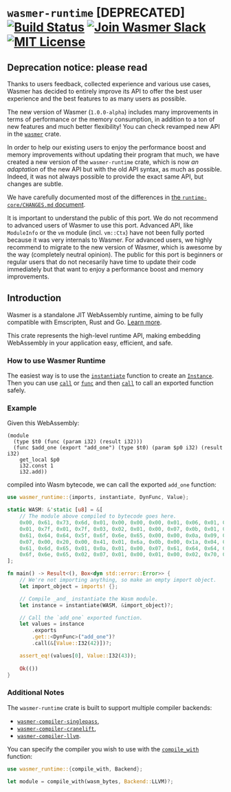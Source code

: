 # `wasmer-runtime` [DEPRECATED] [![Build Status](https://github.com/wasmerio/wasmer/workflows/build/badge.svg?style=flat-square)](https://github.com/wasmerio/wasmer/actions?query=workflow%3Abuild) [![Join Wasmer Slack](https://img.shields.io/static/v1?label=Slack&message=join%20chat&color=brighgreen&style=flat-square)](https://slack.wasmer.io) [![MIT License](https://img.shields.io/github/license/wasmerio/wasmer.svg?style=flat-square)](https://github.com/wasmerio/wasmer/blob/master/LICENSE)

## Deprecation notice: please read

Thanks to users feedback, collected experience and various use cases,
Wasmer has decided to entirely improve its API to offer the best user
experience and the best features to as many users as possible.

The new version of Wasmer (`1.0.0-alpha`) includes many improvements
in terms of performance or the memory consumption, in addition to a ton
of new features and much better flexibility!
You can check revamped new API in the [`wasmer`] crate.

In order to help our existing users to enjoy the performance boost and
memory improvements without updating their program that much, we have
created a new version of the `wasmer-runtime` crate, which is now
*an adaptation* of the new API but with the old API syntax, as much as
possible. Indeed, it was not always possible to provide the exact same
API, but changes are subtle.

We have carefully documented most of the differences in [the
`runtime-core/CHANGES.md` document][changes].

It is important to understand the public of this port. We do not
recommend to advanced users of Wasmer to use this port. Advanced API,
like `ModuleInfo` or the `vm` module (incl. `vm::Ctx`) have not been
fully ported because it was very internals to Wasmer. For advanced
users, we highly recommend to migrate to the new version of Wasmer,
which is awesome by the way (completely neutral opinion). The public
for this port is beginners or regular users that do not necesarily
have time to update their code immediately but that want to enjoy a
performance boost and memory improvements.

[`wasmer`]: https://crates.io/crates/wasmer/
[changes]: ../runtime-core/CHANGES.md

## Introduction

Wasmer is a standalone JIT WebAssembly runtime, aiming to be fully
compatible with Emscripten, Rust and Go. [Learn
more](https://github.com/wasmerio/wasmer).

This crate represents the high-level runtime API, making embedding
WebAssembly in your application easy, efficient, and safe.

### How to use Wasmer Runtime

The easiest way is to use the [`instantiate`] function to create an
[`Instance`]. Then you can use [`call`] or [`func`] and then
[`call`][func.call] to call an exported function safely.

[`instantiate`]: https://docs.rs/wasmer-runtime/*/wasmer_runtime/fn.instantiate.html
[`Instance`]: https://docs.rs/wasmer-runtime/*/wasmer_runtime/struct.Instance.html
[`call`]: https://docs.rs/wasmer-runtime/*/wasmer_runtime/struct.Instance.html#method.call
[`func`]: https://docs.rs/wasmer-runtime/*/wasmer_runtime/struct.Instance.html#method.func
[func.call]: https://docs.rs/wasmer-runtime/*/wasmer_runtime/struct.Function.html#method.call

### Example

Given this WebAssembly:

```wat
(module
  (type $t0 (func (param i32) (result i32)))
  (func $add_one (export "add_one") (type $t0) (param $p0 i32) (result i32)
    get_local $p0
    i32.const 1
    i32.add))
```

compiled into Wasm bytecode, we can call the exported `add_one` function:

```rust
use wasmer_runtime::{imports, instantiate, DynFunc, Value};

static WASM: &'static [u8] = &[
    // The module above compiled to bytecode goes here.
    0x00, 0x61, 0x73, 0x6d, 0x01, 0x00, 0x00, 0x00, 0x01, 0x06, 0x01, 0x60,
    0x01, 0x7f, 0x01, 0x7f, 0x03, 0x02, 0x01, 0x00, 0x07, 0x0b, 0x01, 0x07,
    0x61, 0x64, 0x64, 0x5f, 0x6f, 0x6e, 0x65, 0x00, 0x00, 0x0a, 0x09, 0x01,
    0x07, 0x00, 0x20, 0x00, 0x41, 0x01, 0x6a, 0x0b, 0x00, 0x1a, 0x04, 0x6e,
    0x61, 0x6d, 0x65, 0x01, 0x0a, 0x01, 0x00, 0x07, 0x61, 0x64, 0x64, 0x5f,
    0x6f, 0x6e, 0x65, 0x02, 0x07, 0x01, 0x00, 0x01, 0x00, 0x02, 0x70, 0x30,
];

fn main() -> Result<(), Box<dyn std::error::Error>> {
    // We're not importing anything, so make an empty import object.
    let import_object = imports! {};

    // Compile _and_ instantiate the Wasm module.
    let instance = instantiate(WASM, &import_object)?;

    // Call the `add_one` exported function.
    let values = instance
        .exports
        .get::<DynFunc>("add_one")?
        .call(&[Value::I32(42)])?;

    assert_eq!(values[0], Value::I32(43));
    
    Ok(())
}
```

### Additional Notes

The `wasmer-runtime` crate is built to support multiple compiler
backends:

* [`wasmer-compiler-singlepass`],
* [`wasmer-compiler-cranelift`],
* [`wasmer-compiler-llvm`].

You can specify the compiler you wish to use with the [`compile_with`] function:

```rust
use wasmer_runtime::{compile_with, Backend};

let module = compile_with(wasm_bytes, Backend::LLVM)?;
```

[`compile_with`]: https://docs.rs/wasmer-runtime/*/wasmer_runtime/fn.compile_with.html
[`wasmer-compiler-singlepass`]: https://github.com/wasmerio/wasmer/tree/master/lib/compiler-singlepass
[`wasmer-compiler-cranelift`]: https://github.com/wasmerio/wasmer/tree/master/lib/compiler-cranelift
[`wasmer-compiler-llvm`]: https://github.com/wasmerio/wasmer/tree/master/lib/compiler-llvm
